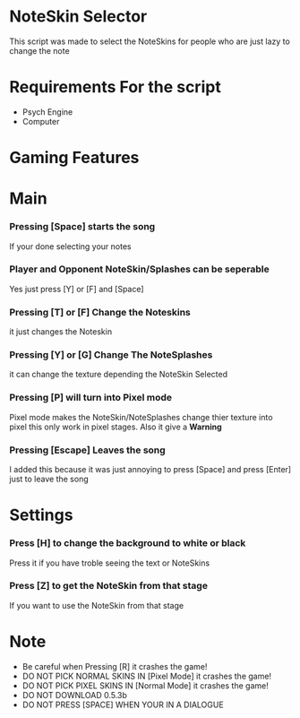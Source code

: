 # NoteSkin Selector

This script was made to select the NoteSkins for people who are just lazy to change the note

# Requirements For the script

- Psych Engine
- Computer

# Gaming Features

# Main

### Pressing [Space] starts the song
If your done selecting your notes

### Player and Opponent NoteSkin/Splashes can be seperable
Yes just press [Y] or [F] and [Space]

### Pressing [T] or [F] Change the Noteskins
it just changes the Noteskin

### Pressing [Y] or [G] Change The NoteSplashes 
it can change the texture depending the NoteSkin Selected

### Pressing [P] will turn into Pixel mode 
Pixel mode makes the NoteSkin/NoteSplashes change thier texture into pixel this only work in pixel stages. Also it give a **Warning**

### Pressing [Escape] Leaves the song
I added this because it was just annoying to press [Space] and press [Enter] just to leave the song

# Settings

### Press [H] to change the background to white or black
Press it if you have troble seeing the text or NoteSkins

### Press [Z] to get the NoteSkin from that stage
If you want to use the NoteSkin from that stage

# Note
- Be careful when Pressing [R] it crashes the game!
- DO NOT PICK NORMAL SKINS IN [Pixel Mode] it crashes the game!
- DO NOT PICK PIXEL SKINS IN [Normal Mode] it crashes the game!
- DO NOT DOWNLOAD 0.5.3b
- DO NOT PRESS [SPACE] WHEN YOUR IN A DIALOGUE
